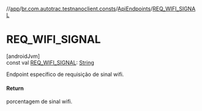//[app](../../../index.md)/[br.com.autotrac.testnanoclient.consts](../index.md)/[ApiEndpoints](index.md)/[REQ_WIFI_SIGNAL](-r-e-q_-w-i-f-i_-s-i-g-n-a-l.md)

# REQ_WIFI_SIGNAL

[androidJvm]\
const val [REQ_WIFI_SIGNAL](-r-e-q_-w-i-f-i_-s-i-g-n-a-l.md): [String](https://kotlinlang.org/api/latest/jvm/stdlib/kotlin/-string/index.html)

Endpoint específico de requisição de sinal wifi.

#### Return

porcentagem de sinal wifi.
